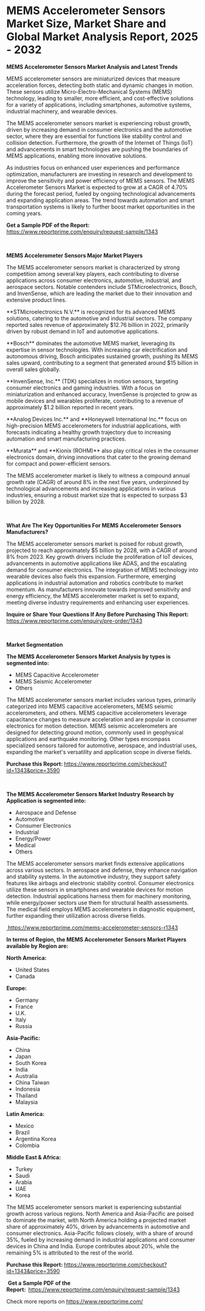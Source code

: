 <p><h1>MEMS Accelerometer Sensors Market Size, Market Share and Global Market Analysis Report, 2025 - 2032</h1></p><p><strong>MEMS Accelerometer Sensors Market Analysis and Latest Trends</strong></p>
<p><p>MEMS accelerometer sensors are miniaturized devices that measure acceleration forces, detecting both static and dynamic changes in motion. These sensors utilize Micro-Electro-Mechanical Systems (MEMS) technology, leading to smaller, more efficient, and cost-effective solutions for a variety of applications, including smartphones, automotive systems, industrial machinery, and wearable devices.</p><p>The MEMS accelerometer sensors market is experiencing robust growth, driven by increasing demand in consumer electronics and the automotive sector, where they are essential for functions like stability control and collision detection. Furthermore, the growth of the Internet of Things (IoT) and advancements in smart technologies are pushing the boundaries of MEMS applications, enabling more innovative solutions.</p><p>As industries focus on enhanced user experiences and performance optimization, manufacturers are investing in research and development to improve the sensitivity and power efficiency of MEMS sensors. The MEMS Accelerometer Sensors Market is expected to grow at a CAGR of 4.70% during the forecast period, fueled by ongoing technological advancements and expanding application areas. The trend towards automation and smart transportation systems is likely to further boost market opportunities in the coming years.</p></p>
<p><strong>Get a Sample PDF of the Report:&nbsp;</strong> <a href="https://www.reportprime.com/enquiry/request-sample/1343?utm_campaign=3072&utm_medium=2&utm_source=Github&utm_content=ia&utm_term=18032025&utm_id=mems-accelerometer-sensors">https://www.reportprime.com/enquiry/request-sample/1343</a></p>
<p>&nbsp;</p>
<p><strong>MEMS Accelerometer Sensors Major Market Players</strong></p>
<p><p>The MEMS accelerometer sensors market is characterized by strong competition among several key players, each contributing to diverse applications across consumer electronics, automotive, industrial, and aerospace sectors. Notable contenders include STMicroelectronics, Bosch, and InvenSense, which are leading the market due to their innovation and extensive product lines.</p><p>**STMicroelectronics N.V.** is recognized for its advanced MEMS solutions, catering to the automotive and industrial sectors. The company reported sales revenue of approximately $12.76 billion in 2022, primarily driven by robust demand in IoT and automotive applications.</p><p>**Bosch** dominates the automotive MEMS market, leveraging its expertise in sensor technologies. With increasing car electrification and autonomous driving, Bosch anticipates sustained growth, pushing its MEMS sales upward, contributing to a segment that generated around $15 billion in overall sales globally.</p><p>**InvenSense, Inc.** (TDK) specializes in motion sensors, targeting consumer electronics and gaming industries. With a focus on miniaturization and enhanced accuracy, InvenSense is projected to grow as mobile devices and wearables proliferate, contributing to a revenue of approximately $1.2 billion reported in recent years.</p><p>**Analog Devices Inc.** and **Honeywell International Inc.** focus on high-precision MEMS accelerometers for industrial applications, with forecasts indicating a healthy growth trajectory due to increasing automation and smart manufacturing practices.</p><p>**Murata** and **Kionix (ROHM)** also play critical roles in the consumer electronics domain, driving innovations that cater to the growing demand for compact and power-efficient sensors.</p><p>The MEMS accelerometer market is likely to witness a compound annual growth rate (CAGR) of around 8% in the next five years, underpinned by technological advancements and increasing applications in various industries, ensuring a robust market size that is expected to surpass $3 billion by 2028.</p></p>
<p>&nbsp;</p>
<p><strong>What Are The Key Opportunities For MEMS Accelerometer Sensors Manufacturers?</strong></p>
<p><p>The MEMS accelerometer sensors market is poised for robust growth, projected to reach approximately $5 billion by 2028, with a CAGR of around 8% from 2023. Key growth drivers include the proliferation of IoT devices, advancements in automotive applications like ADAS, and the escalating demand for consumer electronics. The integration of MEMS technology into wearable devices also fuels this expansion. Furthermore, emerging applications in industrial automation and robotics contribute to market momentum. As manufacturers innovate towards improved sensitivity and energy efficiency, the MEMS accelerometer market is set to expand, meeting diverse industry requirements and enhancing user experiences.</p></p>
<p><strong>Inquire or Share Your Questions If Any Before Purchasing This Report:</strong> <a href="https://www.reportprime.com/enquiry/pre-order/1343?utm_campaign=3072&utm_medium=2&utm_source=Github&utm_content=ia&utm_term=18032025&utm_id=mems-accelerometer-sensors">https://www.reportprime.com/enquiry/pre-order/1343</a></p>
<p>&nbsp;</p>
<p><strong>Market Segmentation</strong></p>
<p><strong>The MEMS Accelerometer Sensors Market Analysis by types is segmented into:</strong></p>
<p><ul><li>MEMS Capacitive Accelerometer</li><li>MEMS Seismic Accelerometer</li><li>Others</li></ul></p>
<p><p>The MEMS accelerometer sensors market includes various types, primarily categorized into MEMS capacitive accelerometers, MEMS seismic accelerometers, and others. MEMS capacitive accelerometers leverage capacitance changes to measure acceleration and are popular in consumer electronics for motion detection. MEMS seismic accelerometers are designed for detecting ground motion, commonly used in geophysical applications and earthquake monitoring. Other types encompass specialized sensors tailored for automotive, aerospace, and industrial uses, expanding the market's versatility and application scope in diverse fields.</p></p>
<p><strong>Purchase this Report:&nbsp;</strong><a href="https://www.reportprime.com/checkout?id=1343&price=3590&utm_campaign=3072&utm_medium=2&utm_source=Github&utm_content=ia&utm_term=18032025&utm_id=mems-accelerometer-sensors">https://www.reportprime.com/checkout?id=1343&price=3590</a></p>
<p>&nbsp;</p>
<p><strong>The MEMS Accelerometer Sensors Market Industry Research by Application is segmented into:</strong></p>
<p><ul><li>Aerospace and Defense</li><li>Automotive</li><li>Consumer Electronics</li><li>Industrial</li><li>Energy/Power</li><li>Medical</li><li>Others</li></ul></p>
<p><p>The MEMS accelerometer sensors market finds extensive applications across various sectors. In aerospace and defense, they enhance navigation and stability systems. In the automotive industry, they support safety features like airbags and electronic stability control. Consumer electronics utilize these sensors in smartphones and wearable devices for motion detection. Industrial applications harness them for machinery monitoring, while energy/power sectors use them for structural health assessments. The medical field employs MEMS accelerometers in diagnostic equipment, further expanding their utilization across diverse fields.</p></p>
<p><a href="https://www.reportprime.com/mems-accelerometer-sensors-r1343?utm_campaign=3072&utm_medium=2&utm_source=Github&utm_content=ia&utm_term=18032025&utm_id=mems-accelerometer-sensors">&nbsp;https://www.reportprime.com/mems-accelerometer-sensors-r1343</a></p>
<p><strong>In terms of Region, the MEMS Accelerometer Sensors Market Players available by Region are:</strong></p>
<p>
    <p> <strong> North America: </strong>
        <ul>
            <li>United States</li>
            <li>Canada</li>
        </ul>
        </p> 
    <p> <strong> Europe: </strong>
        <ul>
            <li>Germany</li>
            <li>France</li>
            <li>U.K.</li>
            <li>Italy</li>
            <li>Russia</li>
        </ul>
        </p> 
    <p> <strong> Asia-Pacific: </strong>
        <ul>
            <li>China</li>
            <li>Japan</li>
            <li>South Korea</li>
            <li>India</li>
            <li>Australia</li>
            <li>China Taiwan</li>
            <li>Indonesia</li>
            <li>Thailand</li>
            <li>Malaysia</li>
        </ul>
        </p> 
    <p> <strong> Latin America: </strong>
        <ul>
            <li>Mexico</li>
            <li>Brazil</li>
            <li>Argentina Korea</li>
            <li>Colombia</li>
        </ul>
        </p> 
    <p> <strong> Middle East & Africa: </strong>
        <ul>
            <li>Turkey</li>
            <li>Saudi</li>
            <li>Arabia</li>
            <li>UAE</li>
            <li>Korea</li>
        </ul>
    </p>
    </p>
<p><p>The MEMS accelerometer sensors market is experiencing substantial growth across various regions. North America and Asia-Pacific are poised to dominate the market, with North America holding a projected market share of approximately 40%, driven by advancements in automotive and consumer electronics. Asia-Pacific follows closely, with a share of around 35%, fueled by increasing demand in industrial applications and consumer devices in China and India. Europe contributes about 20%, while the remaining 5% is attributed to the rest of the world.</p></p>
<p><strong>Purchase this Report: </strong><a href="https://www.reportprime.com/checkout?id=1343&price=3590&utm_campaign=3072&utm_medium=2&utm_source=Github&utm_content=ia&utm_term=18032025&utm_id=mems-accelerometer-sensors">https://www.reportprime.com/checkout?id=1343&price=3590</a></p>
<p>&nbsp;<strong>Get a Sample PDF of the Report:&nbsp;&nbsp;</strong><a href="https://www.reportprime.com/enquiry/request-sample/1343?utm_campaign=3072&utm_medium=2&utm_source=Github&utm_content=ia&utm_term=18032025&utm_id=mems-accelerometer-sensors">https://www.reportprime.com/enquiry/request-sample/1343</a></p>
<p><strong></strong></p>
<p>Check more reports on <a href="https://www.reportprime.com/?utm_campaign=3072&utm_medium=2&utm_source=Github&utm_content=ia&utm_term=18032025&utm_id=mems-accelerometer-sensors">https://www.reportprime.com/</a></p>